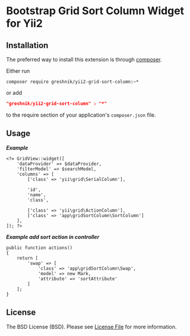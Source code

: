 Bootstrap Grid Sort Column Widget for Yii2
====================================


Installation
------------
The preferred way to install this extension is through [composer](http://getcomposer.org/download/).

Either run

```
composer require greshnik/yii2-grid-sort-column:~*
```
or add

```json
"greshnik/yii2-grid-sort-column" : "*"
```

to the require section of your application's `composer.json` file.

Usage
-----

***Example***

```
<?= GridView::widget([
    'dataProvider' => $dataProvider,
    'filterModel' => $searchModel,
    'columns' => [
        ['class' => 'yii\grid\SerialColumn'],

        'id',
        'name',
        'class',

        ['class' => 'yii\grid\ActionColumn'],
        ['class' => 'app\gridSortColumn\SortColumn']
    ],
]); ?>
```  
***Example add sort action in controller***

```  
public function actions()
{
    return [
        'swap' => [
            'class' => 'app\gridSortColumn\Swap',
            'model' => new Mark,
            'attribute' => 'sortAttribute'
        ]
    ];
}
```

License
-------

The BSD License (BSD). Please see [License File](LICENSE.md) for more information.